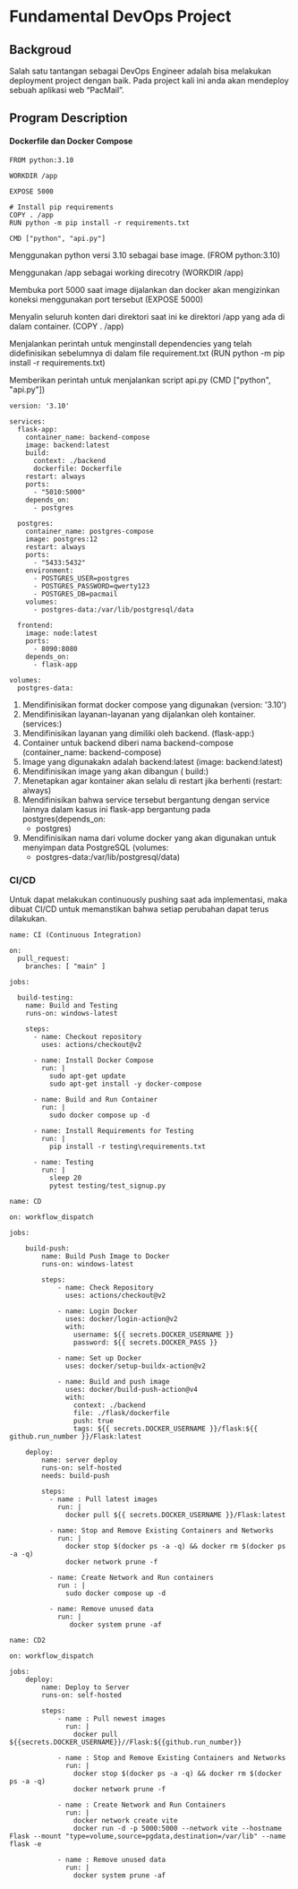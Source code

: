 # Fundamental DevOps Project
 
## Backgroud
Salah satu tantangan sebagai DevOps Engineer adalah bisa melakukan deployment project dengan baik. Pada project kali ini anda akan mendeploy sebuah aplikasi web “PacMail”. 


## Program Description
#### Dockerfile dan Docker Compose 
~~~
FROM python:3.10

WORKDIR /app

EXPOSE 5000

# Install pip requirements
COPY . /app
RUN python -m pip install -r requirements.txt

CMD ["python", "api.py"]
~~~

Menggunakan python versi 3.10 sebagai base image. (FROM python:3.10)

Menggunakan /app sebagai working direcotry (WORKDIR /app)

Membuka port 5000 saat image dijalankan dan docker akan mengizinkan koneksi menggunakan port tersebut (EXPOSE 5000)

Menyalin seluruh konten dari direktori saat ini ke direktori /app yang ada di dalam container. (COPY . /app)

Menjalankan perintah untuk menginstall dependencies yang telah didefinisikan sebelumnya di dalam file requirement.txt (RUN python -m pip install -r requirements.txt)

Memberikan perintah untuk menjalankan script api.py (CMD ["python", "api.py"])

~~~
version: '3.10'

services:
  flask-app:
    container_name: backend-compose
    image: backend:latest
    build:
      context: ./backend
      dockerfile: Dockerfile
    restart: always
    ports:
      - "5010:5000"
    depends_on:
      - postgres

  postgres:
    container_name: postgres-compose
    image: postgres:12
    restart: always
    ports:
      - "5433:5432"
    environment:
      - POSTGRES_USER=postgres
      - POSTGRES_PASSWORD=qwerty123
      - POSTGRES_DB=pacmail
    volumes:
      - postgres-data:/var/lib/postgresql/data

  frontend:
    image: node:latest
    ports:
      - 8090:8080
    depends_on:
      - flask-app 

volumes:
  postgres-data:
~~~
1. Mendifinisikan format docker compose yang digunakan (version: '3.10')
2. Mendifinisikan layanan-layanan yang dijalankan oleh kontainer. (services:)
3. Mendifinisikan layanan yang dimiliki oleh backend. (flask-app:)
4. Container untuk backend diberi nama backend-compose (container_name: backend-compose)
4. Image yang digunakakn adalah backend:latest (image: backend:latest)
5. Mendifinisikan image yang akan dibangun ( build:)
6. Menetapkan agar kontainer akan selalu di restart jika berhenti (restart: always)
7. Mendifinisikan bahwa service tersebut bergantung dengan service lainnya dalam kasus ini flask-app bergantung pada postgres(depends_on:
      - postgres)
8. Mendifinisikan nama dari volume docker yang akan digunakan untuk menyimpan data PostgreSQL (volumes:
      - postgres-data:/var/lib/postgresql/data)


### CI/CD
Untuk dapat melakukan continuously pushing saat ada implementasi, maka dibuat CI/CD untuk memanstikan bahwa setiap perubahan dapat terus dilakukan.
~~~
name: CI (Continuous Integration)

on:
  pull_request:
    branches: [ "main" ]

jobs:

  build-testing:
    name: Build and Testing
    runs-on: windows-latest

    steps:
      - name: Checkout repository
        uses: actions/checkout@v2
    
      - name: Install Docker Compose 
        run: |
          sudo apt-get update
          sudo apt-get install -y docker-compose
      
      - name: Build and Run Container
        run: |
          sudo docker compose up -d

      - name: Install Requirements for Testing
        run: |
          pip install -r testing\requirements.txt

      - name: Testing
        run: |
          sleep 20
          pytest testing/test_signup.py
~~~


~~~
name: CD

on: workflow_dispatch

jobs:
    
    build-push:
        name: Build Push Image to Docker
        runs-on: windows-latest

        steps:
            - name: Check Repository
              uses: actions/checkout@v2

            - name: Login Docker
              uses: docker/login-action@v2
              with:
                username: ${{ secrets.DOCKER_USERNAME }}
                password: ${{ secrets.DOCKER_PASS }}

            - name: Set up Docker
              uses: docker/setup-buildx-action@v2
              
            - name: Build and push image
              uses: docker/build-push-action@v4
              with:
                context: ./backend
                file: ./flask/dockerfile
                push: true
                tags: ${{ secrets.DOCKER_USERNAME }}/flask:${{ github.run_number }}/Flask:latest
                  
    deploy: 
        name: server deploy
        runs-on: self-hosted
        needs: build-push

        steps:
          - name : Pull latest images
            run: |
              docker pull ${{ secrets.DOCKER_USERNAME }}/Flask:latest
      
          - name: Stop and Remove Existing Containers and Networks
            run: |
              docker stop $(docker ps -a -q) && docker rm $(docker ps -a -q)
              docker network prune -f

          - name: Create Network and Run containers
            run : |               
              sudo docker compose up -d
              
          - name: Remove unused data
            run: |
               docker system prune -af
~~~

~~~
name: CD2

on: workflow_dispatch

jobs:
    deploy:
        name: Deploy to Server
        runs-on: self-hosted

        steps:
            - name : Pull newest images
              run: |
                docker pull ${{secrets.DOCKER_USERNAME}}//Flask:${{github.run_number}}

            - name : Stop and Remove Existing Containers and Networks
              run: |
                docker stop $(docker ps -a -q) && docker rm $(docker ps -a -q)
                docker network prune -f

            - name : Create Network and Run Containers
              run: |
                docker network create vite
                docker run -d -p 5000:5000 --network vite --hostname Flask --mount "type=volume,source=pgdata,destination=/var/lib" --name flask -e
               
            - name : Remove unused data
              run: |
                docker system prune -af
~~~


